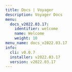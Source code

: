 ```yaml
---
title: Docs | Voyager
description: Voyager Docs
menu:
  docs_v2022.03.17:
    identifier: welcome
    name: Welcome
    weight: 10
menu_name: docs_v2022.03.17
info:
  cli: v0.0.7
  installer: v2022.03.17
  version: v2022.03.17
---
```


